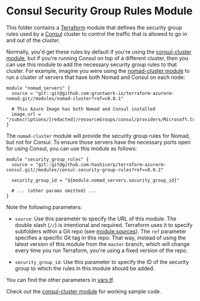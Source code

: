 # Consul Security Group Rules Module

This folder contains a [Terraform](https://www.terraform.io/) module that defines the security group rules used by a 
[Consul](https://www.consul.io/) cluster to control the traffic that is allowed to go in and out of the cluster. 

Normally, you'd get these rules by default if you're using the [consul-cluster module](https://github.com/hashicorp/terraform-azurerm-consul/tree/master/examples/consul-cluster), but if 
you're running Consul on top of a different cluster, then you can use this module to add the necessary security group 
rules to that cluster. For example, imagine you were using the [nomad-cluster 
module](https://github.com/hashicorp/terraform-aws-nomad/tree/master/modules/nomad-cluster) to run a cluster of 
servers that have both Nomad and Consul on each node:

```hcl
module "nomad_servers" {
  source = "git::git@github.com:gruntwork-io/terraform-azurerm-nomad.git//modules/nomad-cluster?ref=v0.0.1"
  
  # This Azure Image has both Nomad and Consul installed
  image_url = "/subscriptions/[redacted]/resourceGroups/consul/providers/Microsoft.Compute/images/consul"
}
```

The `nomad-cluster` module will provide the security group rules for Nomad, but not for Consul. To ensure those servers
have the necessary ports open for using Consul, you can use this module as follows:

```hcl
module "security_group_rules" {
  source = "git::git@github.com:hashicorp/terraform-azurerm-consul.git//modules/consul-security-group-rules?ref=v0.0.2"

  security_group_id = "${module.nomad_servers.security_group_id}"
  
  # ... (other params omitted) ...
}
```

Note the following parameters:

* `source`: Use this parameter to specify the URL of this module. The double slash (`//`) is intentional 
  and required. Terraform uses it to specify subfolders within a Git repo (see [module 
  sources](https://www.terraform.io/docs/modules/sources.html)). The `ref` parameter specifies a specific Git tag in 
  this repo. That way, instead of using the latest version of this module from the `master` branch, which 
  will change every time you run Terraform, you're using a fixed version of the repo.

* `security_group_id`: Use this parameter to specify the ID of the security group to which the rules in this module
  should be added.
  
You can find the other parameters in [vars.tf](vars.tf).

Check out the [consul-cluster module](https://github.com/hashicorp/terraform-azurerm-consul/tree/master/modules/consul-cluster) for working sample code.